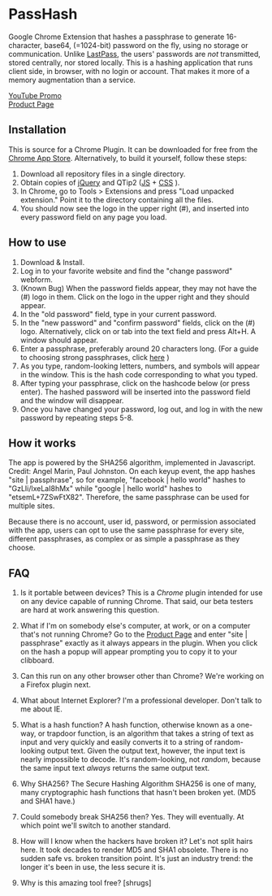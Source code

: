 PassHash
========

Google Chrome Extension that hashes a passphrase to generate 16-character, base64, (=1024-bit) password on the fly, using no storage or communication. Unlike [LastPass](http://www.lastpass.com), the users' passwords are *not* transmitted, stored centrally, nor stored locally. This is a hashing application that runs client side, in browser, with no login or account. That makes it more of a memory augmentation than a service.

[YouTube Promo](https://www.youtube.com/watch?v=4NxS-SU_6zw)  
[Product Page](http://www.pass-hash.com)  

## Installation

This is source for a Chrome Plugin. It can be downloaded for free from the [Chrome App Store](https://chrome.google.com/webstore/detail/passhash/obghkgeodnccgepekkbomhijojbodfmn). Alternatively, to build it yourself, follow these steps:  

1. Download all repository files in a single directory.  
2. Obtain copies of [jQuery](http://code.jquery.com/jquery-1.11.1.min.js) and QTip2 ([JS](http://cdn.jsdelivr.net/qtip2/2.2.1/jquery.qtip.min.js) + [CSS](http://cdn.jsdelivr.net/qtip2/2.2.1/jquery.qtip.min.css) ).  
3. In Chrome, go to Tools > Extensions and press "Load unpacked extension." Point it to the directory containing all the files.  
4. You should now see the logo in the upper right (#), and inserted into every password field on any page you load.  

## How to use

1. Download & Install.  
2. Log in to your favorite website and find the "change password" webform.  
3. (Known Bug) When the password fields appear, they may not have the (#) logo in them. Click on the logo in the upper right and they should appear.  
4. In the "old password" field, type in your current password.  
5. In the "new password" and "confirm password" fields, click on the (#) logo. Alternatively, click on or tab into the text field and press Alt+H. A window should appear.  
6. Enter a passphrase, preferably around 20 characters long. (For a guide to choosing strong passphrases, click [here](http://xkcd.com/936/) )  
7. As you type, random-looking letters, numbers, and symbols will appear in the window. This is the hash code corresponding to what you typed.  
8. After typing your passphrase, click on the hashcode below (or press enter). The hashed password will be inserted into the password field and the window will disappear.  
9. Once you have changed your password, log out, and log in with the new password by repeating steps 5-8.  

## How it works

The app is powered by the SHA256 algorithm, implemented in Javascript. Credit: Angel Marin, Paul Johnston. On each keyup event, the app hashes "site | passphrase", so for example, "facebook | hello world" hashes to "GzLIi/lxeLaI8hMx" while "google | hello world" hashes to "etsemL+7ZSwFtX82". Therefore, the same passphrase can be used for multiple sites.  

Because there is no account, user id, password, or permission associated with the app, users can opt to use the same passphrase for every site, different passphrases, as complex or as simple a passphrase as they choose.  

## FAQ

1. Is it portable between devices? This is a *Chrome* plugin intended for use on any device capable of running Chrome. That said, our beta testers are hard at work answering this question.  

2. What if I'm on somebody else's computer, at work, or on a computer that's not running Chrome? Go to the [Product Page](http://www.pass-hash.com) and enter "site | passphrase" exactly as it always appears in the plugin. When you click on the hash a popup will appear prompting you to copy it to your clibboard.  

3. Can this run on any other browser other than Chrome? We're working on a Firefox plugin next.  

4. What about Internet Explorer? I'm a professional developer. Don't talk to me about IE.  

5. What is a hash function? A hash function, otherwise known as a one-way, or trapdoor function, is an algorithm that takes a string of text as input and very quickly and easily converts it to a string of random-looking output text. Given the output text, however, the input text is nearly impossible to decode. It's random-looking, not *random*, because the same input text *always* returns the same output text.  

6. Why SHA256? The Secure Hashing Algorithm SHA256 is one of many, many cryptographic hash functions that hasn't been broken yet. (MD5 and SHA1 have.)  

7. Could somebody break SHA256 then? Yes. They will eventually. At which point we'll switch to another standard.  

8. How will I know when the hackers have broken it? Let's not split hairs here. It took decades to render MD5 and SHA1 obsolete. There is no sudden safe vs. broken transition point. It's just an industry trend: the longer it's been in use, the less secure it is.  

9. Why is this amazing tool free? [shrugs]